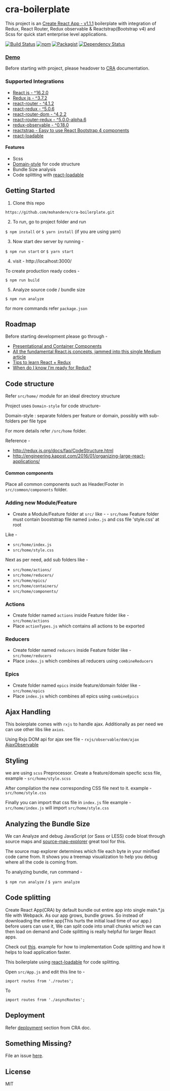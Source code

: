 # cra-boilerplate


This project is an [Create React App - v1.1.1](https://github.com/facebookincubator/create-react-app) boilerplate
with integration of Redux, React Router, Redux observable & Reactstrap(Bootstrap v4) and Scss for quick start enterprise level applications.

[![Build Status](https://travis-ci.org/mohandere/cra-boilerplate.svg?branch=master)](https://travis-ci.org/mohandere/cra-boilerplate) [![npm](https://img.shields.io/npm/v/npm.svg)]() [![Packagist](https://img.shields.io/packagist/l/doctrine/orm.svg)]() [![Dependency Status](https://dependencyci.com/github/mohandere/cra-boilerplate/badge)](https://dependencyci.com/github/mohandere/cra-boilerplate)

<!-- <img src="https://raw.githubusercontent.com/mohandere/cra-boilerplate/master/screenshot.png" width="600"> -->

### [Demo](https://mohandere.github.io/cra-boilerplate/#/)

Before starting with project, please headover to [CRA](https://github.com/facebook/create-react-app/blob/master/packages/react-scripts/template/README.md
) documentation.


### Supported Integrations

- [React js - ^16.2.0](https://facebook.github.io/react/)
- [Redux js - ^3.7.2](http://redux.js.org/)
- [react-router - ^4.1.2](https://github.com/ReactTraining/react-router)
- [react-redux - ^5.0.6](https://github.com/reactjs/react-redux)
- [react-router-dom - ^4.2.2](https://github.com/ReactTraining/react-router/tree/master/packages/react-router-dom)
- [react-router-redux - ^5.0.0-alpha.6](https://github.com/ReactTraining/react-router/tree/master/packages/react-router-redux)
- [redux-observable - ^0.18.0](https://redux-observable.js.org)
- [reactstrap - Easy to use React Bootstrap 4 components](https://reactstrap.github.io/)
- [react-loadable](https://github.com/jamiebuilds/react-loadable)


#### Features

- Scss
- [Domain-style](https://github.com/reactjs/redux/blob/master/docs/faq/CodeStructure.md) for code structure
- Bundle Size analysis
- Code splitting with [react-loadable](https://github.com/jamiebuilds/react-loadable)

## Getting Started

1. Clone this repo

`https://github.com/mohandere/cra-boilerplate.git`

2. To run, go to project folder and run

`$ npm install`
or
`$ yarn install` (if you are using yarn)

3. Now start dev server by running -

`$ npm run start`
or
`$ yarn start`

4. visit - http://localhost:3000/

To create production ready codes -

`$ npm run build`

5. Analyze source code / bundle size

`$ npm run analyze`

for more commands refer `package.json`


## Roadmap

Before starting development please go through -

- [Presentational and Container Components
](https://medium.com/@dan_abramov/smart-and-dumb-components-7ca2f9a7c7d0)
- [All the fundamental React.js concepts, jammed into this single Medium article](https://medium.freecodecamp.org/all-the-fundamental-react-js-concepts-jammed-into-this-single-medium-article-c83f9b53eac2)
- [Tips to learn React + Redux](https://www.robinwieruch.de/tips-to-learn-react-redux/)
- [When do I know I’m ready for Redux?](https://medium.com/dailyjs/when-do-i-know-im-ready-for-redux-f34da253c85f)

## Code structure

Refer `src/home/` module for an ideal directory structure

Project uses `Domain-style` for code structure-

Domain-style : separate folders per feature or domain, possibly with sub-folders per file type

For more details refer `/src/home` folder.

Reference -

- http://redux.js.org/docs/faq/CodeStructure.html
- http://engineering.kapost.com/2016/01/organizing-large-react-applications/

#### Common components

Place all common components such as Header/Footer in `src/common/components` folder.


### Adding new Module/Feature

- Create a Module/Feature folder at `src/`
like - - `src/home`
Feature folder must contain booststrap file named `index.js` and css file 'style.css' at root

Like -

- `src/home/index.js`
- `src/home/style.css`

Next as per need, add sub folders like -

- `src/home/actions/`
- `src/home/reducers/`
- `src/home/epics/`
- `src/home/containers/`
- `src/home/components/`


### Actions

- Create folder named `actions` inside Feature folder like - `src/home/actions`
- Place `actionTypes.js` which contains all actions to be exported

### Reducers

 - Create folder named `reducers` inside Feature folder like - `src/home/reducers`
- Place `index.js` which combines all reducers using `combineReducers`

### Epics

- Create folder named `epics` inside feature/domain folder like - `src/home/epics`
- Place `index.js` which combines all epics using `combineEpics`

## Ajax Handling

This boierplate comes with `rxjs` to handle ajax. Additionally as per need we can use other libs like `axios`.

Using Rxjs DOM api for ajax see file - `rxjs/observable/dom/ajax`
[AjaxObservable](http://reactivex.io/rxjs/file/es6/observable/dom/AjaxObservable.js.html)

## Styling

we are using `scss` Preprocessor. Create a feature/domain specfic scss file, example - `src/home/style.scss`

After compilation the new corresponding CSS file next to it.
example - `src/home/style.css`

Finally you can import that css file in `index.js` file
example - `src/home/index.js` will import `src/home/style.css`

## Analyzing the Bundle Size

We can Analyze and debug JavaScript (or Sass or LESS) code bloat through source maps and [source-map-explorer](https://www.npmjs.com/package/source-map-explorer) great tool for this.

The source map explorer determines which file each byte in your minified code came from. It shows you a treemap visualization to help you debug where all the code is coming from.

To analyzing bundle, run command -

`$ npm run analyze` / `$ yarn analyze`


## Code splitting

Create React App(CRA) by default bundle out entire app into single main.*.js file with Webpack. As our app grows, bundle grows. So instead of downloading the entire app(This hurts the initial load time of our app.) before users can use it, We can split code into small chunks which we can then load on demand and Code splitting is really helpful for larger React apps.

Check out [this](https://mohandere.github.io/mplayground/#/blog/post/2018/03/01/analyzing-the-bundle-size-code-splitting-in-create-react-app/).  example for how to implementation Code splitting and how it helps to load application faster.

This boilerplate using [react-loadable](https://github.com/jamiebuilds/react-loadable) for code splitting.

Open `src/App.js` and edit this line to -

`import routes from './routes';`

 To

`import routes from './asyncRoutes';`

## Deployment

Refer [deployment](https://github.com/facebook/create-react-app/blob/master/packages/react-scripts/template/README.md#deployment) section from CRA doc.


## Something Missing?

File an issue [here](https://github.com/mohandere/cra-boilerplate/issues).


## License

MIT

